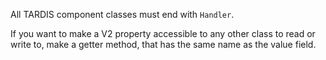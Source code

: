 All TARDIS component classes must end with `Handler`.

If you want to make a V2 property accessible to any other class to read or write to, make a getter method, that has the same name as the value field.

